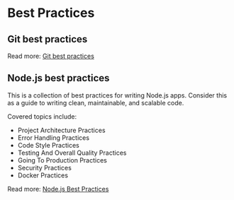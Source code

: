 # Best Practices

## Git best practices

Read more: [Git best practices](./git.md)

## Node.js best practices

This is a collection of best practices for writing Node.js apps.
Consider this as a guide to writing clean, maintainable, and scalable code.

Covered topics include:
- Project Architecture Practices
- Error Handling Practices
- Code Style Practices
- Testing And Overall Quality Practices
- Going To Production Practices
- Security Practices
- Docker Practices

Read more: [Node.js Best Practices](https://github.com/goldbergyoni/nodebestpractices)